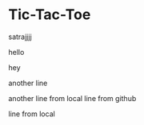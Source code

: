 # Tic-Tac-Toe
satrajjjj


hello

hey


another line

another line from local
line from github

line from local
